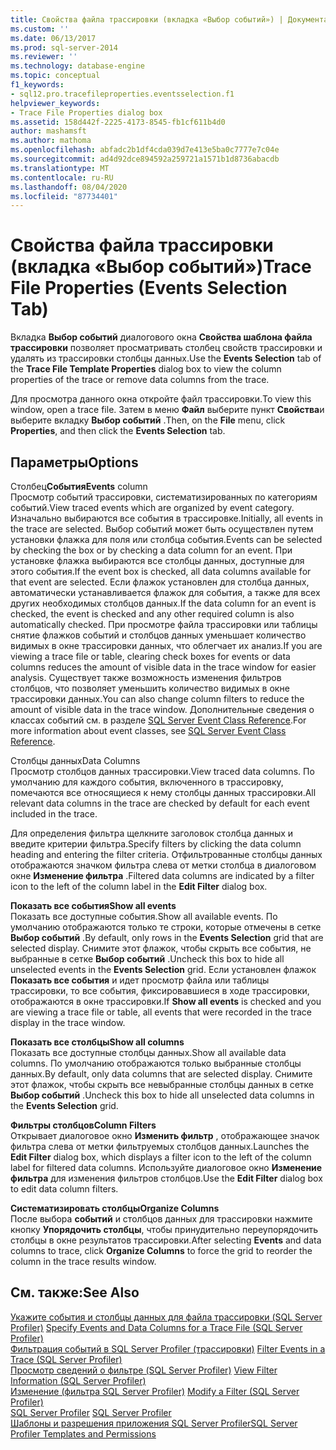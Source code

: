 ```yaml
---
title: Свойства файла трассировки (вкладка «Выбор событий») | Документация Майкрософт
ms.custom: ''
ms.date: 06/13/2017
ms.prod: sql-server-2014
ms.reviewer: ''
ms.technology: database-engine
ms.topic: conceptual
f1_keywords:
- sql12.pro.tracefileproperties.eventsselection.f1
helpviewer_keywords:
- Trace File Properties dialog box
ms.assetid: 158d442f-2225-4173-8545-fb1cf611b4d0
author: mashamsft
ms.author: mathoma
ms.openlocfilehash: abfadc2b1df4cda039d7e413e5ba0c7777e7c04e
ms.sourcegitcommit: ad4d92dce894592a259721a1571b1d8736abacdb
ms.translationtype: MT
ms.contentlocale: ru-RU
ms.lasthandoff: 08/04/2020
ms.locfileid: "87734401"
---
```

# <a name="trace-file-properties-events-selection-tab"></a><span data-ttu-id="bf53f-102">Свойства файла трассировки (вкладка «Выбор событий»)</span><span class="sxs-lookup"><span data-stu-id="bf53f-102">Trace File Properties (Events Selection Tab)</span></span>
  <span data-ttu-id="bf53f-103">Вкладка **Выбор событий** диалогового окна **Свойства шаблона файла трассировки** позволяет просматривать столбец свойств трассировки и удалять из трассировки столбцы данных.</span><span class="sxs-lookup"><span data-stu-id="bf53f-103">Use the **Events Selection** tab of the **Trace File Template Properties** dialog box to view the column properties of the trace or remove data columns from the trace.</span></span>  
  
 <span data-ttu-id="bf53f-104">Для просмотра данного окна откройте файл трассировки.</span><span class="sxs-lookup"><span data-stu-id="bf53f-104">To view this window, open a trace file.</span></span> <span data-ttu-id="bf53f-105">Затем в меню **Файл** выберите пункт **Свойства**и выберите вкладку **Выбор событий** .</span><span class="sxs-lookup"><span data-stu-id="bf53f-105">Then, on the **File** menu, click **Properties**, and then click the **Events Selection** tab.</span></span>  
  
## <a name="options"></a><span data-ttu-id="bf53f-106">Параметры</span><span class="sxs-lookup"><span data-stu-id="bf53f-106">Options</span></span>  
 <span data-ttu-id="bf53f-107">Столбец**События**</span><span class="sxs-lookup"><span data-stu-id="bf53f-107">**Events** column</span></span>  
 <span data-ttu-id="bf53f-108">Просмотр событий трассировки, систематизированных по категориям событий.</span><span class="sxs-lookup"><span data-stu-id="bf53f-108">View traced events which are organized by event category.</span></span> <span data-ttu-id="bf53f-109">Изначально выбираются все события в трассировке.</span><span class="sxs-lookup"><span data-stu-id="bf53f-109">Initially, all events in the trace are selected.</span></span> <span data-ttu-id="bf53f-110">Выбор событий может быть осуществлен путем установки флажка для поля или столбца события.</span><span class="sxs-lookup"><span data-stu-id="bf53f-110">Events can be selected by checking the box or by checking a data column for an event.</span></span> <span data-ttu-id="bf53f-111">При установке флажка выбираются все столбцы данных, доступные для этого события.</span><span class="sxs-lookup"><span data-stu-id="bf53f-111">If the event box is checked, all data columns available for that event are selected.</span></span> <span data-ttu-id="bf53f-112">Если флажок установлен для столбца данных, автоматически устанавливается флажок для события, а также для всех других необходимых столбцов данных.</span><span class="sxs-lookup"><span data-stu-id="bf53f-112">If the data column for an event is checked, the event is checked and any other required column is also automatically checked.</span></span> <span data-ttu-id="bf53f-113">При просмотре файла трассировки или таблицы снятие флажков событий и столбцов данных уменьшает количество видимых в окне трассировки данных, что облегчает их анализ.</span><span class="sxs-lookup"><span data-stu-id="bf53f-113">If you are viewing a trace file or table, clearing check boxes for events or data columns reduces the amount of visible data in the trace window for easier analysis.</span></span> <span data-ttu-id="bf53f-114">Существует также возможность изменения фильтров столбцов, что позволяет уменьшить количество видимых в окне трассировки данных.</span><span class="sxs-lookup"><span data-stu-id="bf53f-114">You can also change column filters to reduce the amount of visible data in the trace window.</span></span> <span data-ttu-id="bf53f-115">Дополнительные сведения о классах событий см. в разделе [SQL Server Event Class Reference](../relational-databases/event-classes/sql-server-event-class-reference.md).</span><span class="sxs-lookup"><span data-stu-id="bf53f-115">For more information about event classes, see [SQL Server Event Class Reference](../relational-databases/event-classes/sql-server-event-class-reference.md).</span></span>  
  
 <span data-ttu-id="bf53f-116">Столбцы данных</span><span class="sxs-lookup"><span data-stu-id="bf53f-116">Data Columns</span></span>  
 <span data-ttu-id="bf53f-117">Просмотр столбцов данных трассировки.</span><span class="sxs-lookup"><span data-stu-id="bf53f-117">View traced data columns.</span></span> <span data-ttu-id="bf53f-118">По умолчанию для каждого события, включенного в трассировку, помечаются все относящиеся к нему столбцы данных трассировки.</span><span class="sxs-lookup"><span data-stu-id="bf53f-118">All relevant data columns in the trace are checked by default for each event included in the trace.</span></span>  
  
 <span data-ttu-id="bf53f-119">Для определения фильтра щелкните заголовок столбца данных и введите критерии фильтра.</span><span class="sxs-lookup"><span data-stu-id="bf53f-119">Specify filters by clicking the data column heading and entering the filter criteria.</span></span> <span data-ttu-id="bf53f-120">Отфильтрованные столбцы данных отображаются значком фильтра слева от метки столбца в диалоговом окне **Изменение фильтра** .</span><span class="sxs-lookup"><span data-stu-id="bf53f-120">Filtered data columns are indicated by a filter icon to the left of the column label in the **Edit Filter** dialog box.</span></span>  
  
 <span data-ttu-id="bf53f-121">**Показать все события**</span><span class="sxs-lookup"><span data-stu-id="bf53f-121">**Show all events**</span></span>  
 <span data-ttu-id="bf53f-122">Показать все доступные события.</span><span class="sxs-lookup"><span data-stu-id="bf53f-122">Show all available events.</span></span> <span data-ttu-id="bf53f-123">По умолчанию отображаются только те строки, которые отмечены в сетке **Выбор событий** .</span><span class="sxs-lookup"><span data-stu-id="bf53f-123">By default, only rows in the **Events Selection** grid that are selected display.</span></span> <span data-ttu-id="bf53f-124">Снимите этот флажок, чтобы скрыть все события, не выбранные в сетке **Выбор событий** .</span><span class="sxs-lookup"><span data-stu-id="bf53f-124">Uncheck this box to hide all unselected events in the **Events Selection** grid.</span></span> <span data-ttu-id="bf53f-125">Если установлен флажок **Показать все события** и идет просмотр файла или таблицы трассировки, то все события, фиксировавшиеся в ходе трассировки, отображаются в окне трассировки.</span><span class="sxs-lookup"><span data-stu-id="bf53f-125">If **Show all events** is checked and you are viewing a trace file or table, all events that were recorded in the trace display in the trace window.</span></span>  
  
 <span data-ttu-id="bf53f-126">**Показать все столбцы**</span><span class="sxs-lookup"><span data-stu-id="bf53f-126">**Show all columns**</span></span>  
 <span data-ttu-id="bf53f-127">Показать все доступные столбцы данных.</span><span class="sxs-lookup"><span data-stu-id="bf53f-127">Show all available data columns.</span></span> <span data-ttu-id="bf53f-128">По умолчанию отображаются только выбранные столбцы данных.</span><span class="sxs-lookup"><span data-stu-id="bf53f-128">By default, only data columns that are selected display.</span></span> <span data-ttu-id="bf53f-129">Снимите этот флажок, чтобы скрыть все невыбранные столбцы данных в сетке **Выбор событий** .</span><span class="sxs-lookup"><span data-stu-id="bf53f-129">Uncheck this box to hide all unselected data columns in the **Events Selection** grid.</span></span>  
  
 <span data-ttu-id="bf53f-130">**Фильтры столбцов**</span><span class="sxs-lookup"><span data-stu-id="bf53f-130">**Column Filters**</span></span>  
 <span data-ttu-id="bf53f-131">Открывает диалоговое окно **Изменить фильтр** , отображающее значок фильтра слева от метки фильтруемых столбцов данных.</span><span class="sxs-lookup"><span data-stu-id="bf53f-131">Launches the **Edit Filter** dialog box, which displays a filter icon to the left of the column label for filtered data columns.</span></span> <span data-ttu-id="bf53f-132">Используйте диалоговое окно **Изменение фильтра** для изменения фильтров столбцов.</span><span class="sxs-lookup"><span data-stu-id="bf53f-132">Use the **Edit Filter** dialog box to edit data column filters.</span></span>  
  
 <span data-ttu-id="bf53f-133">**Систематизировать столбцы**</span><span class="sxs-lookup"><span data-stu-id="bf53f-133">**Organize Columns**</span></span>  
 <span data-ttu-id="bf53f-134">После выбора **событий** и столбцов данных для трассировки нажмите кнопку **Упорядочить столбцы**, чтобы принудительно переупорядочить столбцы в окне результатов трассировки.</span><span class="sxs-lookup"><span data-stu-id="bf53f-134">After selecting **Events** and data columns to trace, click **Organize Columns** to force the grid to reorder the column in the trace results window.</span></span>  
  
## <a name="see-also"></a><span data-ttu-id="bf53f-135">См. также:</span><span class="sxs-lookup"><span data-stu-id="bf53f-135">See Also</span></span>  
 <span data-ttu-id="bf53f-136">[Укажите события и столбцы данных для файла трассировки &#40;SQL Server Profiler&#41;](../tools/sql-server-profiler/specify-events-and-data-columns-for-a-trace-file-sql-server-profiler.md) </span><span class="sxs-lookup"><span data-stu-id="bf53f-136">[Specify Events and Data Columns for a Trace File &#40;SQL Server Profiler&#41;](../tools/sql-server-profiler/specify-events-and-data-columns-for-a-trace-file-sql-server-profiler.md) </span></span>  
 <span data-ttu-id="bf53f-137">[Фильтрация событий в SQL Server Profiler &#40;трассировки&#41;](../tools/sql-server-profiler/filter-events-in-a-trace-sql-server-profiler.md) </span><span class="sxs-lookup"><span data-stu-id="bf53f-137">[Filter Events in a Trace &#40;SQL Server Profiler&#41;](../tools/sql-server-profiler/filter-events-in-a-trace-sql-server-profiler.md) </span></span>  
 <span data-ttu-id="bf53f-138">[Просмотр сведений о фильтре &#40;SQL Server Profiler&#41;](../tools/sql-server-profiler/view-filter-information-sql-server-profiler.md) </span><span class="sxs-lookup"><span data-stu-id="bf53f-138">[View Filter Information &#40;SQL Server Profiler&#41;](../tools/sql-server-profiler/view-filter-information-sql-server-profiler.md) </span></span>  
 <span data-ttu-id="bf53f-139">[Изменение &#40;фильтра SQL Server Profiler&#41;](../tools/sql-server-profiler/modify-a-filter-sql-server-profiler.md) </span><span class="sxs-lookup"><span data-stu-id="bf53f-139">[Modify a Filter &#40;SQL Server Profiler&#41;](../tools/sql-server-profiler/modify-a-filter-sql-server-profiler.md) </span></span>  
 <span data-ttu-id="bf53f-140">[SQL Server Profiler](../tools/sql-server-profiler/sql-server-profiler.md) </span><span class="sxs-lookup"><span data-stu-id="bf53f-140">[SQL Server Profiler](../tools/sql-server-profiler/sql-server-profiler.md) </span></span>  
 [<span data-ttu-id="bf53f-141">Шаблоны и разрешения приложения SQL Server Profiler</span><span class="sxs-lookup"><span data-stu-id="bf53f-141">SQL Server Profiler Templates and Permissions</span></span>](../tools/sql-server-profiler/sql-server-profiler-templates-and-permissions.md)  
  
  
